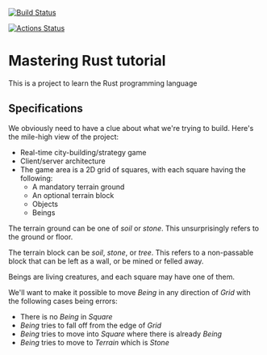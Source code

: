 [![Build Status](https://travis-ci.com/m00s/mastering-rust-tutorial.svg?branch=master)](https://travis-ci.com/m00s/mastering-rust-tutorial)

[![Actions Status](https://github.com/m00s/mastering-rust-tutorial/workflows/Rust/badge.svg)](https://github.com/m00s/mastering-rust-tutorial/actions)


# Mastering Rust tutorial

This is a project to learn the Rust programming language

## Specifications

We obviously need to have a clue about what we're trying to build.
Here's the mile-high view of the project:

- Real-time city-building/strategy game
- Client/server architecture
- The game area is a 2D grid of squares, with each square having the following:
    - A mandatory terrain ground
    - An optional terrain block
    - Objects
    - Beings

The terrain ground can be one of *soil* or *stone*. This unsurprisingly refers to the ground or floor.

The terrain block can be *soil*, *stone*, or *tree*. This refers to a non-passable block that can be left as a wall, or be mined or felled away.

Beings are living creatures, and each square may have one of them.

We'll want to make it possible to move *Being* in any direction of *Grid* with the following cases being errors:

- There is no *Being* in *Square*
- *Being* tries to fall off from the edge of *Grid*
- *Being* tries to move into *Square* where there is already *Being*
- *Being* tries to move to *Terrain* which is *Stone*
